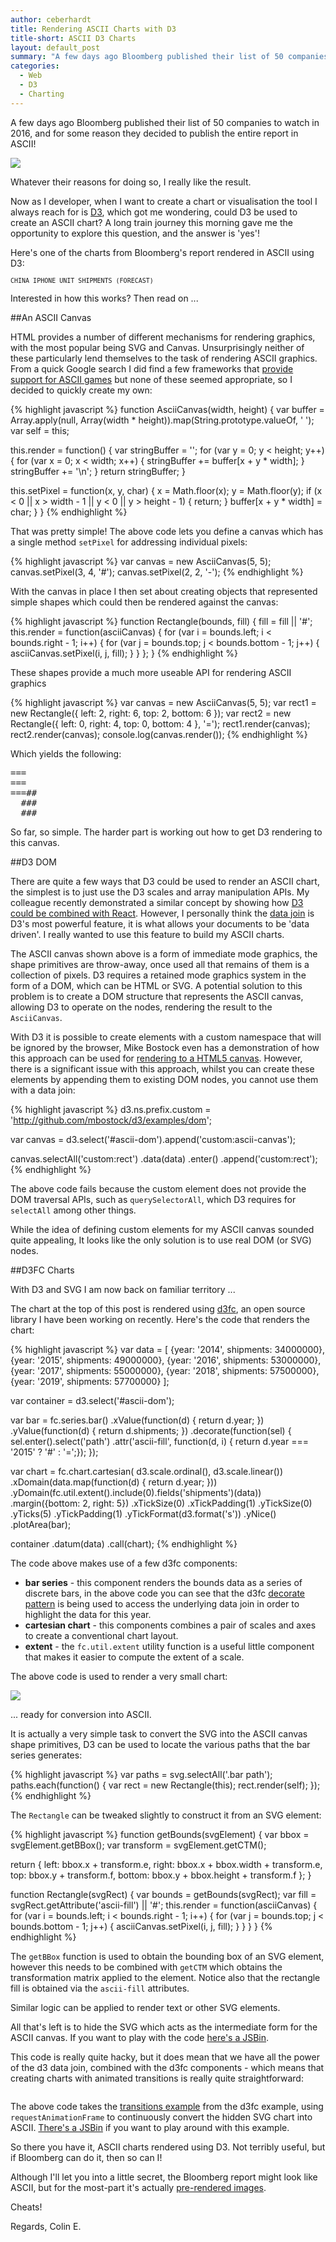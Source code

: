 ```yaml
---
author: ceberhardt
title: Rendering ASCII Charts with D3
title-short: ASCII D3 Charts
layout: default_post
summary: "A few days ago Bloomberg published their list of 50 companies to watch in 2016, and for some reason they decided to publish the entire report in ASCII! I thought it would be a bit of fun to see if I could use D3 to create my own ASCI charts"
categories:
  - Web
  - D3
  - Charting
---
```


<link href="https://cdnjs.cloudflare.com/ajax/libs/d3fc/5.0.0/d3fc.min.css" rel="stylesheet"/>
<style>
pre.no-background {
  font-size: 10px;
  background-color: transparent;
  border: 0;
  margin: 0;
}

svg text {
  font-size: 2px;
}

svg {
  overflow: hidden !important;
}

#ascii-dom-2 svg,
#ascii-dom svg {
  width: 0;
  height: 0;
  overflow: hidden;
}
</style>

A few days ago Bloomberg published their list of 50 companies to watch in 2016, and for some reason they decided to publish the entire report in ASCII!

<a href="http://www.bloomberg.com/graphics/year-ahead-2016/"><img src="{{ site.github.url }}/ceberhardt/assets/d3-ascii/Bloomberg.png" /></a>

Whatever their reasons for doing so, I really like the result.

Now as I developer, when I want to create a chart or visualisation the tool I always reach for is <a href="http://d3js.org">D3</a>, which got me wondering, could D3 be used to create an ASCII chart? A long train journey this morning gave me the opportunity to explore this question, and the answer is 'yes'!

Here's one of the charts from Bloomberg's report rendered in ASCII using D3:

<pre class='no-background'>CHINA IPHONE UNIT SHIPMENTS (FORECAST)</pre>
<pre class='no-background' id='ascii-output'></pre>
<div id='ascii-dom'></div>

Interested in how this works? Then read on ...

##An ASCII Canvas

HTML provides a number of different mechanisms for rendering graphics, with the most popular being SVG and Canvas. Unsurprisingly neither of these particularly lend themselves to the task of rendering ASCII graphics. From a quick Google search I did find a few frameworks that [provide support for ASCII games](http://gamedev.stackexchange.com/questions/51788/good-technological-solutions-to-build-an-ascii-map-and-moving-characters-in-a-br) but none of these seemed appropriate, so I decided to quickly create my own:

{% highlight javascript %}
function AsciiCanvas(width, height) {
  var buffer = Array.apply(null, Array(width * height)).map(String.prototype.valueOf, ' ');
  var self = this;

  this.render = function() {
    var stringBuffer = '';
    for (var y = 0; y < height; y++) {
      for (var x = 0; x < width; x++) {
        stringBuffer += buffer[x + y * width];
      }
      stringBuffer += '\n';
    }
    return stringBuffer;
  }

  this.setPixel = function(x, y, char) {
    x = Math.floor(x);
    y = Math.floor(y);
    if (x < 0 || x > width - 1 ||
      y < 0 || y > height - 1) {
      return;
    }
    buffer[x + y * width] = char;
  }
}
{% endhighlight %}

That was pretty simple! The above code lets you define a canvas which has a single method `setPixel` for addressing individual pixels:

{% highlight javascript %}
var canvas = new AsciiCanvas(5, 5);
canvas.setPixel(3, 4, '#');
canvas.setPixel(2, 2, '-');
{% endhighlight %}

With the canvas in place I then set about creating objects that represented simple shapes which could then be rendered against the canvas:

{% highlight javascript %}
function Rectangle(bounds, fill) {
  fill = fill || '#';
  this.render = function(asciiCanvas) {
    for (var i = bounds.left; i < bounds.right - 1; i++) {
      for (var j = bounds.top; j < bounds.bottom - 1; j++) {
        asciiCanvas.setPixel(i, j, fill);
      }
    }
  };
}
{% endhighlight %}

These shapes provide a much more useable API for rendering ASCII graphics

{% highlight javascript %}
var canvas = new AsciiCanvas(5, 5);
var rect1 = new Rectangle({
  left: 2, right: 6, top: 2, bottom: 6
});
var rect2 = new Rectangle({
  left: 0, right: 4, top: 0, bottom: 4
}, '=');
rect1.render(canvas);
rect2.render(canvas);
console.log(canvas.render());
{% endhighlight %}

Which yields the following:

<pre>
===  
===  
===##
  ###
  ###
</pre>

So far, so simple. The harder part is working out how to get D3 rendering to this canvas.

##D3 DOM

There are quite a few ways that D3 could be used to render an ASCII chart, the simplest is to just use the D3 scales and array manipulation APIs. My colleague recently demonstrated a similar concept by showing how [D3 could be combined with React](http://blog.scottlogic.com/2015/09/03/d3-without-d3.html). However, I personally think the [data join](http://bost.ocks.org/mike/join/) is D3's most powerful feature, it is what allows your documents to be 'data driven'. I really wanted to use this feature to build my ASCII charts.

The ASCII canvas shown above is a form of immediate mode graphics, the shape primitives are throw-away, once used all that remains of them is a collection of pixels. D3 requires a retained mode graphics system in the form of a DOM, which can be HTML or SVG. A potential solution to this problem is to create a DOM structure that represents the ASCII canvas, allowing D3 to operate on the nodes, rendering the result to the `AsciiCanvas`.

With D3 it is possible to create elements with a custom namespace that will be ignored by the browser, Mike Bostock even has a demonstration of how this approach can be used for [rendering to a HTML5 canvas](http://bl.ocks.org/mbostock/1276463). However, there is a significant issue with this approach, whilst you can create these elements by appending them to existing DOM nodes, you cannot use them with a data join:

{% highlight javascript %}
d3.ns.prefix.custom = 'http://github.com/mbostock/d3/examples/dom';

var canvas = d3.select('#ascii-dom').append('custom:ascii-canvas');

canvas.selectAll('custom:rect')
  .data(data)
  .enter()
  .append('custom:rect');
{% endhighlight %}

The above code fails because the custom element does not provide the DOM traversal APIs, such as `querySelectorAll`, which D3 requires for `selectAll` among other things.

While the idea of defining custom elements for my ASCII canvas sounded quite appealing, It looks like the only solution is to use real DOM (or SVG) nodes.

##D3FC Charts

With D3 and SVG I am now back on familiar territory ...

The chart at the top of this post is rendered using [d3fc](http://d3fc.io), an open source library I have been working on recently. Here's the code that renders the chart:

{% highlight javascript %}
var data = [
  {year: '2014', shipments: 34000000},
  {year: '2015', shipments: 49000000},
  {year: '2016', shipments: 53000000},
  {year: '2017', shipments: 55000000},
  {year: '2018', shipments: 57500000},
  {year: '2019', shipments: 57700000}
];

var container = d3.select('#ascii-dom');

var bar = fc.series.bar()
  .xValue(function(d) { return d.year; })
  .yValue(function(d) { return d.shipments; })
  .decorate(function(sel) {
    sel.enter().select('path')
      .attr('ascii-fill', function(d, i) { return d.year === '2015' ? '#' : '=';});
  });

var chart = fc.chart.cartesian(
    d3.scale.ordinal(),
    d3.scale.linear())
.xDomain(data.map(function(d) { return d.year; }))
.yDomain(fc.util.extent().include(0).fields('shipments')(data))
.margin({bottom: 2, right: 5})
.xTickSize(0)
.xTickPadding(1)
.yTickSize(0)
.yTicks(5)
.yTickPadding(1)
.yTickFormat(d3.format('s'))
.yNice()
.plotArea(bar);

container
  .datum(data)
  .call(chart);
{% endhighlight %}

The code above makes use of a few d3fc components:

 + **bar series** - this component renders the bounds data as a series of discrete bars, in the above code you can see that the d3fc [decorate pattern](http://d3fc.io/components/introduction/2-decorate-pattern.html) is being used to access the underlying data join in order to highlight the data for this year.
 + **cartesian chart** - this components combines a pair of scales and axes to create a conventional chart layout.
 + **extent** - the `fc.util.extent` utility function is a useful little component that makes it easier to compute the extent of a scale.

The above code is used to render a very small chart:

<img src="{{ site.github.url }}/ceberhardt/assets/d3-ascii/LittleChart.png" />

... ready for conversion into ASCII.

It is actually a very simple task to convert the SVG into the ASCII canvas shape primitives, D3 can be used to locate the various paths that the bar series generates:

{% highlight javascript %}
var paths = svg.selectAll('.bar path');
paths.each(function() {
  var rect = new Rectangle(this);
  rect.render(self);
});
{% endhighlight %}

The `Rectangle` can be tweaked slightly to construct it from an SVG element:

{% highlight javascript %}
function getBounds(svgElement) {
  var bbox = svgElement.getBBox();
  var transform = svgElement.getCTM();

  return {
    left: bbox.x + transform.e,
    right: bbox.x + bbox.width + transform.e,
    top: bbox.y + transform.f,
    bottom: bbox.y + bbox.height + transform.f
  };
}

function Rectangle(svgRect) {
  var bounds = getBounds(svgRect);
  var fill = svgRect.getAttribute('ascii-fill') || '#';
  this.render = function(asciiCanvas) {
    for (var i = bounds.left; i < bounds.right - 1; i++) {
      for (var j = bounds.top; j < bounds.bottom - 1; j++) {
        asciiCanvas.setPixel(i, j, fill);
      }
    }
  }
}
{% endhighlight %}

The `getBBox` function is used to obtain the bounding box of an SVG element, however this needs to be combined with `getCTM` which obtains the transformation matrix applied to the element. Notice also that the rectangle fill is obtained via the `ascii-fill` attributes.

Similar logic can be applied to render text or other SVG elements.

All that's left is to hide the SVG which acts as the intermediate form for the ASCII canvas. If you want to play with the code [here's a JSBin](https://jsbin.com/binucecovu/edit?js,output).

This code is really quite hacky, but it does mean that we have all the power of the d3 data join, combined with the d3fc components - which means that creating charts with animated transitions is really quite straightforward:

<pre class='no-background' id='ascii-output-2'></pre>
<div id='ascii-dom-2'></div>

The above code takes the [transitions example](http://d3fc.io/components/introduction/3-transitions.html) from the d3fc example, using `requestAnimationFrame` to continuously convert the hidden SVG chart into ASCII. [There's a JSBin](https://jsbin.com/xocovidive/1/edit?js,output) if you want to play around with this example.

So there you have it, ASCII charts rendered using D3. Not terribly useful, but if Bloomberg can do it, then so can I!

Although I'll let you into a little secret, the Bloomberg report might look like ASCII, but for the most-part it's actually [pre-rendered images](http://www.bloomberg.com/graphics/year-ahead-2016/img/tya-03.png).

Cheats!

Regards, Colin E.

<script src="https://cdnjs.cloudflare.com/ajax/libs/d3fc/5.0.0/d3fc.bundle.min.js"></script>
<script src="{{ site.github.url }}/ceberhardt/assets/d3-ascii/d3-ascii.js"></script>
